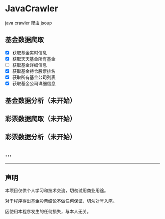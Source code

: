 # JavaCrawler
java crawler 爬虫 jsoup 

## 基金数据爬取
 - [X] 获取基金实时信息
 - [X] 获取天天基金所有基金
 - [ ] 获取基金详细信息
 - [X] 获取基金持仓股票排名
 - [X] 获取所有基金公司列表
 - [X] 获取基金公司详细信息

## 基金数据分析（未开始） 

## 彩票数据爬取（未开始）

## 彩票数据分析（未开始）

## ...

---
## 声明

本项目仅供个人学习和技术交流，切勿试用商业用途。

对于程序得出基金彩票结论不做任何保证，切勿对号入座。

因使用本程序发生的任何损失，与本人无关。